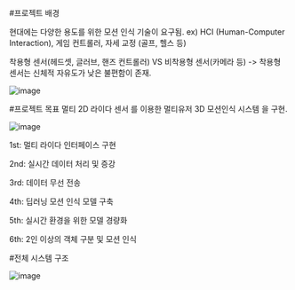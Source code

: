 #프로젝트 배경

현대에는 다양한 용도를 위한 모션 인식 기술이 요구됨.
     ex) HCI (Human-Computer Interaction), 게임 컨트롤러, 자세 교정 (골프, 헬스 등) 
     
착용형 센서(헤드셋, 글러브, 핸즈 컨트롤러) VS 비착용형 센서(카메라 등)
      -> 착용형 센서는 신체적 자유도가 낮은 불편함이 존재.
      
![image](https://github.com/chochmun/Multi-2d-Lidar-sensors-motion-reconition/assets/139981644/bc3380af-bde0-4e90-ae37-c269e4475c3f)

#프로젝트 목표
멀티 2D 라이다 센서 를 이용한 멀티유저 3D 모션인식 시스템 을 구현.

![image](https://github.com/chochmun/Multi-2d-Lidar-sensors-motion-reconition/assets/139981644/a8555c64-0a81-4d7b-bf42-e75fd746e388)

 1st:  멀티 라이다 인터페이스 구현
 
 2nd: 실시간 데이터 처리 및 증강
 
 3rd: 데이터 무선 전송 
 
 4th: 딥러닝 모션 인식 모델 구축 
 
 5th: 실시간 환경을 위한 모델 경량화

 6th: 2인 이상의 객체 구분 및 모션 인식 

 #전체 시스템 구조
 
 ![image](https://github.com/chochmun/Multi-2d-Lidar-sensors-motion-reconition/assets/139981644/99abe17d-8b52-455b-8d12-61956d91b7b7)
